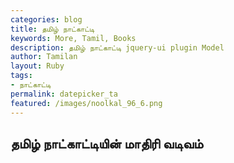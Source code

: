 ```yaml
---  
categories: blog  
title: தமிழ் நாட்காட்டி
keywords: More, Tamil, Books  
description: தமிழ் நாட்காட்டி jquery-ui plugin Model
author: Tamilan  
layout: Ruby  
tags:     
- நாட்காட்டி
permalink: datepicker_ta  
featured: /images/noolkal_96_6.png  
---  
```

## தமிழ் நாட்காட்டியின் மாதிரி வடிவம்

<div id="datepicker"></div>
<div id="datepicker"></div>

<script>
$(function(){

$( "#datepicker" ).datepicker({
	inline: true
});

$( "#datepicker" ).datepicker_ta({
	inline: true
});

});
</script>